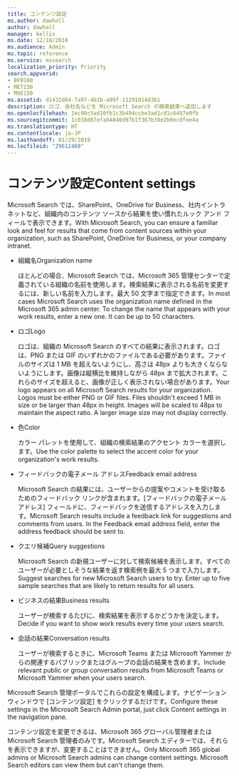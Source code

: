 ```yaml
---
title: コンテンツ設定
ms.author: dawholl
author: dawholl
manager: kellis
ms.date: 12/18/2018
ms.audience: Admin
ms.topic: reference
ms.service: mssearch
localization_priority: Priority
search.appverid:
- BFB160
- MET150
- MOE150
ms.assetid: d1432d64-7a97-4b1b-a99f-11291814d361
description: ロゴ、会社名などを Microsoft Search の検索結果へ追加します
ms.openlocfilehash: 1ec90c5ad10fb1c3b494ccbe3ad1cd1c6497e0fb
ms.sourcegitcommit: 1c038d87efab4840d97b1f367b39e2b9ecdfee4a
ms.translationtype: HT
ms.contentlocale: ja-JP
ms.lasthandoff: 01/29/2019
ms.locfileid: "29612460"
---
```

# <a name="content-settings"></a><span data-ttu-id="0857a-103">コンテンツ設定</span><span class="sxs-lookup"><span data-stu-id="0857a-103">Content settings</span></span>

<span data-ttu-id="0857a-104">Microsoft Search では、SharePoint、OneDrive for Business、社内イントラネットなど、組織内のコンテンツ ソースから結果を使い慣れたルック アンド フィールで表示できます。</span><span class="sxs-lookup"><span data-stu-id="0857a-104">With Microsoft Search, you can ensure a familiar look and feel for results that come from content sources within your organization, such as SharePoint, OneDrive for Business, or your company intranet.</span></span> 
  
- <span data-ttu-id="0857a-105">組織名</span><span class="sxs-lookup"><span data-stu-id="0857a-105">Organization name</span></span>
    
    <span data-ttu-id="0857a-p101">ほとんどの場合、Microsoft Search では、Microsoft 365 管理センターで定義されている組織の名前を使用します。検索結果に表示される名前を変更するには、新しい名前を入力します。最大 50 文字まで指定できます。</span><span class="sxs-lookup"><span data-stu-id="0857a-p101">In most cases Microsoft Search uses the organization name defined in the Microsoft 365 admin center. To change the name that appears with your work results, enter a new one. It can be up to 50 characters.</span></span>
    
- <span data-ttu-id="0857a-109">ロゴ</span><span class="sxs-lookup"><span data-stu-id="0857a-109">Logo</span></span>
    
    <span data-ttu-id="0857a-p102">ロゴは、組織の Microsoft Search のすべての結果に表示されます。ロゴは、PNG または GIF のいずれかのファイルである必要があります。ファイルのサイズは 1 MB を超えないようにし、高さは 48px よりも大きくならないようにします。画像は縦横比を維持しながら 48px まで拡大されます。これらのサイズを超えると、画像が正しく表示されない場合があります。</span><span class="sxs-lookup"><span data-stu-id="0857a-p102">Your logo appears on all Microsoft Search results for your organization. Logos must be either PNG or GIF files. Files shouldn't exceed 1 MB in size or be larger than 48px in height. Images will be scaled to 48px to maintain the aspect ratio. A larger image size may not display correctly.</span></span>
    
- <span data-ttu-id="0857a-115">色</span><span class="sxs-lookup"><span data-stu-id="0857a-115">Color</span></span>
    
    <span data-ttu-id="0857a-116">カラー パレットを使用して、組織の検索結果のアクセント カラーを選択します。</span><span class="sxs-lookup"><span data-stu-id="0857a-116">Use the color palette to select the accent color for your organization's work results.</span></span>
    
- <span data-ttu-id="0857a-117">フィードバックの電子メール アドレス</span><span class="sxs-lookup"><span data-stu-id="0857a-117">Feedback email address</span></span>
    
    <span data-ttu-id="0857a-p103">Microsoft Search の結果には、ユーザーからの提案やコメントを受け取るためのフィードバック リンクが含まれます。[フィードバックの電子メール アドレス] フィールドに、フィードバックを送信するアドレスを入力します。</span><span class="sxs-lookup"><span data-stu-id="0857a-p103">Microsoft Search results include a feedback link for suggestions and comments from users. In the Feedback email address field, enter the address feedback should be sent to.</span></span>
    
- <span data-ttu-id="0857a-120">クエリ候補</span><span class="sxs-lookup"><span data-stu-id="0857a-120">Query suggestions</span></span>
    
    <span data-ttu-id="0857a-p104">Microsoft Search の新規ユーザーに対して検索候補を表示します。すべてのユーザーが必要としそうな結果を返す検索例を最大 5 つまで入力します。</span><span class="sxs-lookup"><span data-stu-id="0857a-p104">Suggest searches for new Microsoft Search users to try. Enter up to five sample searches that are likely to return results for all users.</span></span>
    
- <span data-ttu-id="0857a-123">ビジネスの結果</span><span class="sxs-lookup"><span data-stu-id="0857a-123">Business results</span></span>
    
    <span data-ttu-id="0857a-124">ユーザーが検索するたびに、検索結果を表示するかどうかを決定します。</span><span class="sxs-lookup"><span data-stu-id="0857a-124">Decide if you want to show work results every time your users search.</span></span>
    
- <span data-ttu-id="0857a-125">会話の結果</span><span class="sxs-lookup"><span data-stu-id="0857a-125">Conversation results</span></span>
    
    <span data-ttu-id="0857a-126">ユーザーが検索するときに、Microsoft Teams または Microsoft Yammer からの関連するパブリックまたはグループの会話の結果を含めます。</span><span class="sxs-lookup"><span data-stu-id="0857a-126">Include relevant public or group conversation results from Microsoft Teams or Microsoft Yammer when your users search.</span></span>
    
<span data-ttu-id="0857a-127">Microsoft Search 管理ポータルでこれらの設定を構成します。ナビゲーション ウィンドウで [コンテンツ設定] をクリックするだけです。</span><span class="sxs-lookup"><span data-stu-id="0857a-127">Configure these settings in the Microsoft Search Admin portal, just click Content settings in the navigation pane.</span></span>
  
<span data-ttu-id="0857a-p105">コンテンツ設定を変更できるは、Microsoft 365 グローバル管理者または Microsoft Search 管理者のみです。Microsoft Search エディターでは、それらを表示できますが、変更することはできません。</span><span class="sxs-lookup"><span data-stu-id="0857a-p105">Only Microsoft 365 global admins or Microsoft Search admins can change content settings. Microsoft Search editors can view them but can't change them.</span></span>


